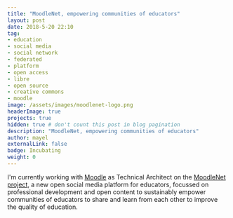 ```yaml
---
title: "MoodleNet, empowering communities of educators"
layout: post
date: 2018-5-20 22:10
tag:
- education
- social media
- social network
- federated
- platform
- open access
- libre
- open source
- creative commons
- moodle
image: /assets/images/moodlenet-logo.png
headerImage: true
projects: true
hidden: true # don't count this post in blog pagination
description: "MoodleNet, empowering communities of educators"
author: mayel
externalLink: false
badge: Incubating
weight: 0
---
```



I'm currently working with [Moodle](http://moodle.org/) as Technical Architect on the [MoodleNet project](https://moodle.com/moodlenet), a new open social media platform for educators, focussed on professional development and open content to sustainably empower communities of educators to share and learn from each other to improve the quality of education.
